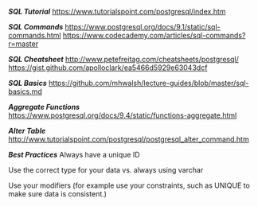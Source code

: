 
***SQL Tutorial***
https://www.tutorialspoint.com/postgresql/index.htm

***SQL Commands***
https://www.postgresql.org/docs/9.1/static/sql-commands.html
https://www.codecademy.com/articles/sql-commands?r=master

***SQL Cheatsheet***
http://www.petefreitag.com/cheatsheets/postgresql/
https://gist.github.com/apolloclark/ea5466d5929e63043dcf

***SQL Basics***
https://github.com/mhwalsh/lecture-guides/blob/master/sql-basics.md

***Aggregate Functions***
https://www.postgresql.org/docs/9.4/static/functions-aggregate.html

***Alter Table***
http://www.tutorialspoint.com/postgresql/postgresql_alter_command.htm

***Best Practices***
Always have a unique ID

Use the correct type for your data vs. always using varchar

Use your modifiers (for example use your constraints, such as UNIQUE to make sure data is consistent.)

